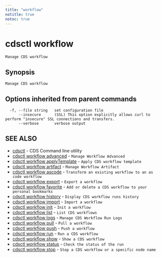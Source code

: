 ```yaml
---
title: "workflow"
notitle: true
notoc: true
---
```

# cdsctl workflow

`Manage CDS workflow`

## Synopsis

`Manage CDS workflow`

## Options inherited from parent commands

```
  -f, --file string   set configuration file
      --insecure      (SSL) This option explicitly allows curl to perform "insecure" SSL connections and transfers.
      --verbose       verbose output
```

## SEE ALSO

* [cdsctl](/docs/components/cdsctl/cdsctl/)	 - CDS Command line utility
* [cdsctl workflow advanced](/docs/components/cdsctl/workflow/advanced/)	 - `Manage Workflow Advanced`
* [cdsctl workflow applyTemplate](/docs/components/cdsctl/workflow/applytemplate/)	 - `Apply CDS workflow template`
* [cdsctl workflow artifact](/docs/components/cdsctl/workflow/artifact/)	 - `Manage Workflow Artifact`
* [cdsctl workflow ascode](/docs/components/cdsctl/workflow/ascode/)	 - `Transform an existing workflow to an as code workflow`
* [cdsctl workflow export](/docs/components/cdsctl/workflow/export/)	 - `Export a workflow`
* [cdsctl workflow favorite](/docs/components/cdsctl/workflow/favorite/)	 - `Add or delete a CDS workflow to your personal bookmarks`
* [cdsctl workflow history](/docs/components/cdsctl/workflow/history/)	 - `Display CDS workflow runs history`
* [cdsctl workflow import](/docs/components/cdsctl/workflow/import/)	 - `Import a workflow`
* [cdsctl workflow init](/docs/components/cdsctl/workflow/init/)	 - `Init a workflow`
* [cdsctl workflow list](/docs/components/cdsctl/workflow/list/)	 - `List CDS workflows`
* [cdsctl workflow logs](/docs/components/cdsctl/workflow/logs/)	 - `Manage CDS Workflow Run Logs`
* [cdsctl workflow pull](/docs/components/cdsctl/workflow/pull/)	 - `Pull a workflow`
* [cdsctl workflow push](/docs/components/cdsctl/workflow/push/)	 - `Push a workflow`
* [cdsctl workflow run](/docs/components/cdsctl/workflow/run/)	 - `Run a CDS workflow`
* [cdsctl workflow show](/docs/components/cdsctl/workflow/show/)	 - `Show a CDS workflow`
* [cdsctl workflow status](/docs/components/cdsctl/workflow/status/)	 - `Check the status of the run`
* [cdsctl workflow stop](/docs/components/cdsctl/workflow/stop/)	 - `Stop a CDS workflow or a specific node name`

